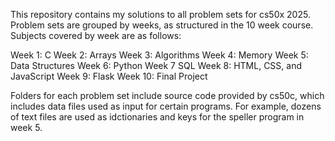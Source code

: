 This repository contains my solutions to all problem sets for cs50x 2025.
Problem sets are grouped by weeks, as structured in the 10 week course. 
Subjects covered by week are as follows:

  Week 1: C
  Week 2: Arrays
  Week 3: Algorithms
  Week 4: Memory
  Week 5: Data Structures
  Week 6: Python
  Week 7 SQL
  Week 8: HTML, CSS, and JavaScript
  Week 9: Flask
  Week 10: Final Project

Folders for each problem set include source code provided by cs50c, which includes data files used as input for certain programs. 
For example, dozens of text files are used as idctionaries and keys for the speller program in week 5. 
